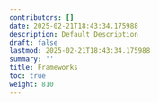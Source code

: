 ```yaml
---
contributors: []
date: 2025-02-21T18:43:34.175988
description: Default Description
draft: false
lastmod: 2025-02-21T18:43:34.175988
summary: ''
title: Frameworks
toc: true
weight: 810
---
```



